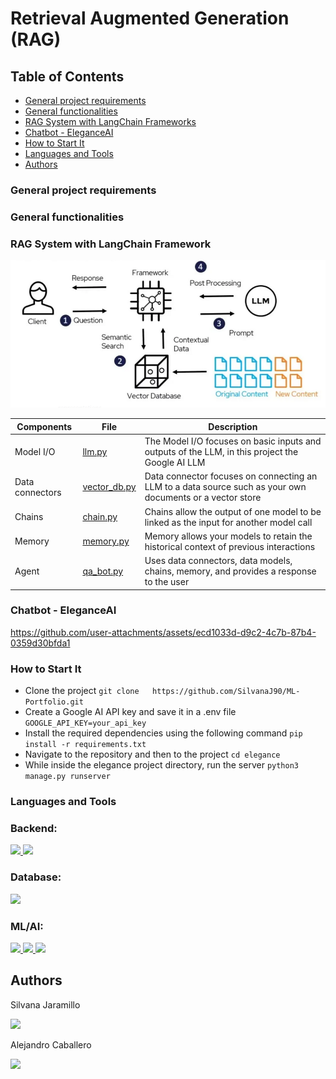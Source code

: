 # Retrieval Augmented Generation (RAG)

## Table of Contents

- [General project requirements](https://github.com/SilvanaJ90/ML-Portfolio?tab=readme-ov-file#general-project-requirements)
- [General functionalities](https://github.com/SilvanaJ90/ML-Portfolio?tab=readme-ov-file#general-functionalities)
- [RAG System with LangChain Frameworks](https://github.com/SilvanaJ90/ML-Portfolio?tab=readme-ov-file#rag-system-with-langchain-framework)
- [Chatbot - EleganceAI](https://github.com/SilvanaJ90/ML-Portfolio?tab=readme-ov-file#chatbot---eleganceai)
- [How to Start It](https://github.com/SilvanaJ90/ML-Portfolio?tab=readme-ov-file#how-to-start-it)
- [Languages and Tools](https://github.com/SilvanaJ90/ML-Portfolio?tab=readme-ov-file#languages-and-tools)
- [Authors](https://github.com/SilvanaJ90/ML-Portfolio?tab=readme-ov-file#authors)

### General project requirements
### General functionalities

### RAG System with LangChain Framework

![This is an image](https://github.com/SilvanaJ90/ML-Portfolio/blob/main/img/rag.png)

| Components     | File | Description |
| -------------- | ------- | ----------- |
|Model I/O |[llm.py](https://github.com/SilvanaJ90/ML-Portfolio/blob/main/elegance/myapp/chatbot/llm.py)|The Model I/O focuses on basic inputs and outputs of the LLM, in this project the Google AI LLM  | 
|Data connectors|[vector_db.py](https://github.com/SilvanaJ90/ML-Portfolio/blob/main/elegance/myapp/chatbot/vector_db.py)| Data connector focuses on connecting an LLM to a data source such as your own documents or a vector store|
|Chains|[chain.py](https://github.com/SilvanaJ90/ML-Portfolio/blob/main/elegance/myapp/chatbot/chain.py) | Chains allow the output of one model to be linked as the input for another model call |
|Memory|[memory.py](https://github.com/SilvanaJ90/ML-Portfolio/blob/main/elegance/myapp/chatbot/memory.py)  | Memory allows your models to retain the historical context of previous interactions |
|Agent|[qa_bot.py](https://github.com/SilvanaJ90/ML-Portfolio/blob/main/elegance/myapp/chatbot/qa_bot.py) | Uses data connectors, data models, chains, memory, and provides a response to the user |

### Chatbot - EleganceAI

https://github.com/user-attachments/assets/ecd1033d-d9c2-4c7b-87b4-0359d30bfda1

### How to Start It

- Clone the project
```git clone   https://github.com/SilvanaJ90/ML-Portfolio.git ```
- Create a Google AI API key and save it in a .env file
```GOOGLE_API_KEY=your_api_key ```
- Install the required dependencies using the following command
``` pip install -r requirements.txt ```
- Navigate to the repository and then to the project
```cd elegance```
 - While inside the elegance project directory, run the server
  ```python3 manage.py runserver ```



### Languages and Tools
<h3 align="left">Backend:</h3>
<p align="left"> <a href="https://www.djangoproject.com/" target="_blank" rel="noreferrer"> <img src="https://img.shields.io/badge/Django-092E20?style=for-the-badge&logo=django&logoColor=green"/> </a> <a href="https://www.python.org" target="_blank" rel="noreferrer"> <img src="https://img.shields.io/badge/Python-FFD43B?style=for-the-badge&logo=python&logoColor=blue"/> </a> </p>

<h3 align="left">Database:</h3>
<p align="left"><a href="https://www.postgresql.org" target="_blank" rel="noreferrer"> <img src="https://img.shields.io/badge/PostgreSQL-316192?style=for-the-badge&logo=postgresql&logoColor=white"/> </a>

<h3 align="left">ML/AI:</h3>
 <p align="left"><a href="https://www.langchain.com/" target="_blank" rel="noreferrer"> <img src="https://img.shields.io/badge/langchain-1C3C3C?style=for-the-badge&logo=langchain&logoColor=white"/> </a>
  <a href="https://gemini.google.com" target="_blank" rel="noreferrer"> <img src="https://img.shields.io/badge/Google%20Gemini-8E75B2?style=for-the-badge&logo=googlegemini&logoColor=white"/> </a>
 <a href="https://huggingface.co/" target="_blank" rel="noreferrer"> <img src="https://img.shields.io/badge/-HuggingFace-FDEE21?style=for-the-badge&logo=HuggingFace&logoColor=black"/> </a></p>

## Authors
Silvana Jaramillo
<p><a href="https://linkedin.com/in/silvana-jaramillo" target="blank"><img src="https://img.shields.io/badge/LinkedIn-0077B5?style=for-the-badge&logo=linkedin&logoColor=white" /> </a></p>
Alejandro Caballero
<p><a href="https://www.linkedin.com/in/alejandro-caballero-granado" target="blank"><img src="https://img.shields.io/badge/LinkedIn-0077B5?style=for-the-badge&logo=linkedin&logoColor=white" /> </a></p>
